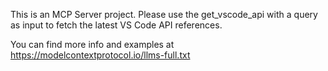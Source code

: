 <!-- Use this file to provide workspace-specific custom instructions to Copilot. For more details, visit https://code.visualstudio.com/docs/copilot/copilot-customization#_use-a-githubcopilotinstructionsmd-file -->

This is an MCP Server project. Please use the get_vscode_api with a query as input to fetch the latest VS Code API references.

You can find more info and examples at https://modelcontextprotocol.io/llms-full.txt
